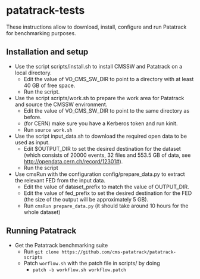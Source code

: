 # patatrack-tests
These instructions allow to download, install, configure and run Patatrack for benchmarking purposes.
## Installation and setup
* Use the script scripts/install.sh to install CMSSW and Patatrack on a local directory.
  * Edit the value of VO_CMS_SW_DIR to point to a directory with at least 40 GB of free space.
  * Run the script.
* Use the script scripts/work.sh to prepare the work area for Patatrack and source the CMSSW environment.
  * Edit the value of VO_CMS_SW_DIR to point to the same directory as before.
  * (for CERN) make sure you have a Kerberos token and run kinit.
  * Run `source work.sh`
* Use the script input_data.sh to download the required open data to be used as input.
  * Edit $OUTPUT_DIR to set the desired destination for the dataset (which consists of 20000 events, 32 files and 553.5 GB of data, see http://opendata.cern.ch/record/12301#).
  * Run the script
* Use cmsRun with the configuration config/prepare_data.py to extract the relevant FED from the input data.
  * Edit the value of dataset_prefix to match the value of OUTPUT_DIR.
  * Edit the value of fed_prefix to set the desired destination for the FED (the size of the output will be approximately 5 GB).
  * Run `cmsRun prepare_data.py` (it should take around 10 hours for the whole dataset)
## Running Patatrack
* Get the Patatrack benchmarking suite
  * Run `git clone https://github.com/cms-patatrack/patatrack-scripts`
  * Patch `worflow.sh` with the patch file in scripts/ by doing
    * `patch -b workflow.sh workflow.patch`
    
